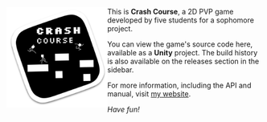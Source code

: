 <a href="https://rochesterx.games/crashcourse/"><img src="https://raw.githubusercontent.com/RochesterX/rochesterx.github.io/refs/heads/main/assets/images/crashcourse.png" align="left" height="200" width="200"></a>

This is **Crash Course**, a 2D PVP game developed by five students for a sophomore project.

You can view the game's source code here, available as a **Unity** project. The build history is also available on the releases section in the sidebar.

For more information, including the API and manual, visit [my website](https://rochesterx.games/crashcourse/).

*Have fun!*
